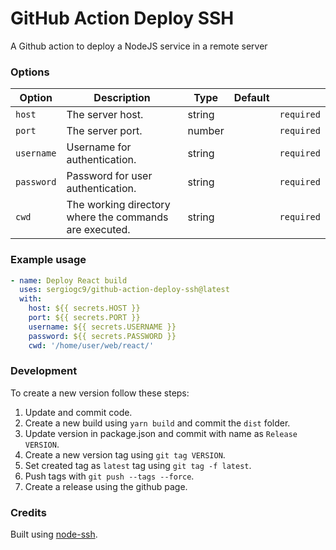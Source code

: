 # GitHub Action Deploy SSH

A Github action to deploy a NodeJS service in a remote server

### Options

| Option     | Description                                            | Type   | Default |            |
| ---------- | ------------------------------------------------------ | ------ | ------- | ---------- |
| `host`     | The server host.                                       | string |         | `required` |
| `port`     | The server port.                                       | number |         | `required` |
| `username` | Username for authentication.                           | string |         | `required` |
| `password` | Password for user authentication.                      | string |         | `required` |
| `cwd`      | The working directory where the commands are executed. | string |         | `required` |

### Example usage

```yml
- name: Deploy React build
  uses: sergiogc9/github-action-deploy-ssh@latest
  with:
    host: ${{ secrets.HOST }}
    port: ${{ secrets.PORT }}
    username: ${{ secrets.USERNAME }}
    password: ${{ secrets.PASSWORD }}
    cwd: '/home/user/web/react/'
```

### Development

To create a new version follow these steps:

1. Update and commit code.
2. Create a new build using `yarn build` and commit the `dist` folder.
3. Update version in package.json and commit with name as `Release VERSION`.
4. Create a new version tag using `git tag VERSION`.
5. Set created tag as `latest` tag using `git tag -f latest`.
6. Push tags with `git push --tags --force`.
7. Create a release using the github page.

### Credits

Built using [node-ssh](https://github.com/steelbrain/node-ssh).
